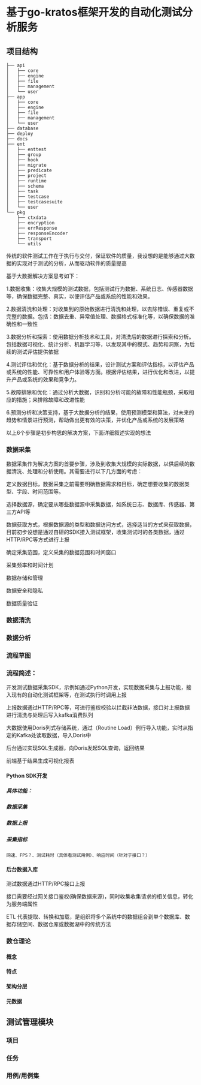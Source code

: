 # 基于go-kratos框架开发的自动化测试分析服务

## 项目结构

```.
├── api
│   ├── core
│   ├── engine
│   ├── file
│   ├── management
│   └── user
├── app
│   ├── core
│   ├── engine
│   ├── file
│   ├── management
│   └── user
├── database
├── deploy
├── docs
├── ent
│   ├── enttest
│   ├── group
│   ├── hook
│   ├── migrate
│   ├── predicate
│   ├── project
│   ├── runtime
│   ├── schema
│   ├── task
│   ├── testcase
│   ├── testcasesuite
│   └── user
└── pkg
    ├── ctxdata
    ├── encryption
    ├── errResponse
    ├── responseEncoder
    ├── transport
    └── utils
```

传统的软件测试工作在于执行与交付，保证软件的质量，我设想的是能够通过大数据的实现对于测试的分析，从而驱动软件的质量提高

基于大数据解决方案思考如下：

1.数据收集：收集大规模的测试数据，包括测试行为数据、系统日志、传感器数据等，确保数据完整、真实，以便评估产品或系统的性能和效果。

2.数据清洗和处理：对收集到的原始数据进行清洗和处理，以去除错误、重复或不完整的数据。包括：数据去重、异常值处理、数据格式标准化等，以确保数据的准确性和一致性

3.数据分析和探索：使用数据分析技术和工具，对清洗后的数据进行探索和分析。包括数据可视化、统计分析、机器学习等，以发现其中的模式、趋势和洞察，为后续的测试评估提供依据

4.测试评估和优化：基于数据分析的结果，设计测试方案和评估指标，以评估产品或系统的性能、可靠性和用户体验等方面。根据评估结果，进行优化和改进，以提升产品或系统的效果和竞争力。

5.故障排除和优化：通过分析大数据，识别和分析可能的故障和性能瓶颈，采取相应的措施；来排除故障和改进性能

6.预测分析和决策支持，基于大数据分析的结果，使用预测模型和算法，对未来的趋势和情景进行预测，帮助做出更有效的决策，并优化产品或系统的发展策略

以上6个步骤是初步构思的解决方案，下面详细叙述实现的想法

### 数据采集

数据采集作为解决方案的首要步骤，涉及到收集大规模的实际数据，以供后续的数据清洗、处理和分析使用。其需要进行以下几方面的考虑：

定义数据目标，数据采集之前需要明确数据需求和目标，确定想要收集的数据类型、字段、时间范围等。

选择数据源，确定要从哪些数据源中采集数据，如系统日志、数据库、传感器、第三方API等

数据获取方式，根据数据源的类型和数据访问方式，选择适当的方式来获取数据，目前初步设想是通过自研的SDK接入测试框架，收集测试时的各类数据，通过HTTP/RPC等方式进行上报

确定采集范围，定义采集的数据范围和时间窗口

采集频率和时间计划

数据存储和管理

数据安全和隐私

数据质量验证

### 数据清洗

### 数据分析

### 流程草图

### 流程简述：

开发测试数据采集SDK，示例如通过Python开发，实现数据采集与上报功能，接入现有的自动化测试框架等，在测试执行时调用上报

上报数据通过HTTP/RPC等，可进行鉴权校验以拦截非法数据，接口对上报数据进行清洗与处理后写入kafka消费队列

大数据使用Doris列式存储系统，通过（Routine Load）例行导入功能，实时从指定的Kafka处读取数据，导入Doris中

后台通过实现SQL生成器，向Doris发起SQL查询，返回结果

前端基于结果生成可视化报表

#### Python SDK开发

##### 具体功能：

##### 数据采集

##### 数据上报

##### 采集指标

    网速、FPS？、测试耗时（具体看测试用例）、响应时间（针对于接口？）

#### 后台数据入库

测试数据通过HTTP/RPC接口上报

接口需要经过网关接口鉴权(确保数据来源)，同时收集收集请求的相关信息，转化为服务端属性

ETL 代表提取、转换和加载，是组织将多个系统中的数据组合到单个数据库、数据存储空间、数据仓库或数据湖中的传统方法

### 数仓理论

#### 概念

#### 特点

#### 架构分层

#### 元数据

## 测试管理模块

### 项目
### 任务
### 用例/用例集